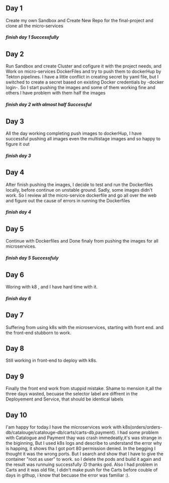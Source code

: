 ## Day 1
  Create my own Sandbox and Create New Repo for the final-project and clone all the micro-services  

###### **finish day 1 Successfully**

## Day 2
  Run Sandbox and create Cluster and cofigure it with the project needs, and Work on micro-services DockerFiles and try to push them to dockerHup by Tekton pipelines.
  I have a little conflict in creating secret by yaml file, but I switched to create a secret based on existing Docker credentials by -docker login-. So I start pushing the images and some of them working fine and others I have problem with them 
  half the images
###### **finish day 2 with almost half Successful**

## Day 3
 All the day working completing push images to dockerHup, I have successful pushing all images even the multistage images and so happy to figure it out 
###### **finish day 3**

## Day 4
 After finish  pushing the images, I decide to test and run the Dockerfiles locally, before continue on unstable ground. Sadly, some images didn't work. So I review all the micro-service dockerfile and go all over the web and figure out the cause of errors in running the Dockerfiles
###### **finish day 4**

## Day 5
 Continue with Dockerfiles and Done finaly from pushing the images for all microservices.

###### **finish day 5 Successfuly**

## Day 6 
 Woring with k8 , and I have hard time with it.

###### **finish day 6**

## Day 7
 Suffering from using k8s with the microservices, starting with front end. and the front-end stubborn to work.


## Day 8
 Still working in front-end to deploy with k8s.


## Day 9
 Finally the front end work from stuppid mistake. Shame to mension it,all the three days wasted, becuase the selector label are diffrent in the Deployement and Service, that should be identical labels

## Day 10

I'am happy for today.I have the microservices work with k8s(orders/orders-db/catalouge/catalouge-db/carts/carts-db,payment).
I had some problem with Catalogue and Payment thay was crash immedeatly,it's was strange in the biginning, But I used k8s logs and describe to understand the error why is happing, it shows tha I  got port 80 permission denied. In the begging I thought it was the wrong ports. But I search and show that I have to give the container "root as user" to work. so I delete the pods and build it again and the result was runnuing successfully :D thanks god. 
Also I had problem in Carts and it was old file, I didn't make push for the Carts before couble of days in githup, i know that becuase the error was familiar  :).

